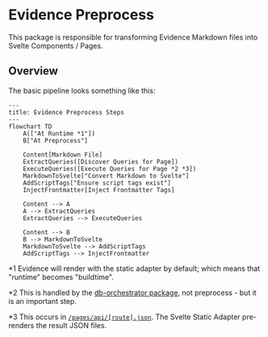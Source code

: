 # Evidence Preprocess

This package is responsible for transforming Evidence Markdown files into Svelte Components / Pages.

## Overview

The basic pipeline looks something like this:

```mermaid
---
title: Evidence Preprocess Steps
---
flowchart TD
    A(["At Runtime *1"])
    B["At Preprocess"]

    Content[Markdown File]
    ExtractQueries([Discover Queries for Page])
    ExecuteQueries([Execute Queries for Page *2 *3])
    MarkdownToSvelte["Convert Markdown to Svelte"]
    AddScriptTags["Ensure script tags exist"]
    InjectFrontmatter[Inject Frontmatter Tags]

    Content --> A
    A --> ExtractQueries
    ExtractQueries --> ExecuteQueries

    Content --> B
    B --> MarkdownToSvelte
    MarkdownToSvelte --> AddScriptTags
    AddScriptTags --> InjectFrontmatter
```

*1 Evidence will render with the static adapter by default; which means that "runtime" becomes "buildtime".

*2 This is handled by the [db-orchestrator package](../db-orchestrator/), not preprocess - but it is an important step.

*3 This occurs in [`/pages/api/[route].json`](../../sites/example-project//src/pages/api/%5Broute%5D.json/%2Bserver.js). The Svelte Static Adapter pre-renders the result JSON files.
